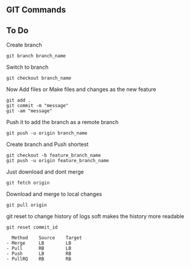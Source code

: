 ## GIT Commands
## To Do

Create branch

```
git branch branch_name
```

Switch to branch

```
git checkout branch_name
```

Now Add files or Make files and changes as the new feature
```
git add .
git commit -m "message"
git -am "message"
```

Push it to add the branch as a remote branch
```
git push -u origin branch_name
```

Create branch and Push shortest
```
git checkout -b feature_branch_name
git push -u origin feature_branch_name
```

Just download and dont merge
```
git fetch origin
```

Download and merge to local changes
```
git pull origin
```

git reset to change history of logs soft
makes the history more readable
```
git reset commit_id
```

```
  Method    Source    Target
- Merge     LB        LB
- Pull      RB        LB
- Push      LB        RB
- PullRQ    RB        RB
```


